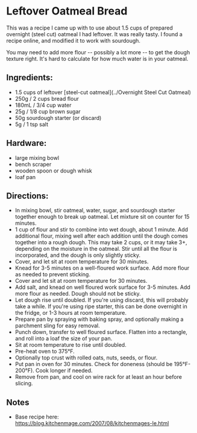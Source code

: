 # Leftover Oatmeal Bread

This was a recipe I came up with to use about 1.5 cups of prepared overnight (steel cut) oatmeal I had leftover. It was really tasty. I found a recipe online, and modified it to work with sourdough.

You may need to add more flour -- possibly a lot more -- to get the dough texture right. It's hard to calculate for how much water is in your oatmeal.

## Ingredients:

- 1.5 cups of leftover [steel-cut oatmeal](../Overnight Steel Cut Oatmeal)
- 250g / 2 cups bread flour
- 180mL / 3/4 cup water
- 25g / 1/8 cup brown sugar
- 50g sourdough starter (or discard)
- 5g / 1 tsp salt

## Hardware:

- large mixing bowl
- bench scraper
- wooden spoon or dough whisk
- loaf pan

## Directions:

- In mixing bowl, stir oatmeal, water, sugar, and sourdough starter together enough to break up oatmeal. Let mixture sit on counter for 15 minutes.
- 1 cup of flour and stir to combine into wet dough, about 1 minute. Add additional flour, mixing well after each addition until the dough comes together into a rough dough. This may take 2 cups, or it may take 3+, depending on the moisture in the oatmeal. Stir until all the flour is incorporated, and the dough is only slightly sticky.
- Cover, and let sit at room temperature for 30 minutes. 
- Knead for 3-5 minutes on a well-floured work surface. Add more flour as needed to prevent sticking.
- Cover and let sit at room temperature for 30 minutes.
- Add salt, and knead on well floured work surface for 3-5 minutes. Add more flour as needed. Dough should not be sticky. 
- Let dough rise until doubled. If you're using discard, this will probably take a while. If you're using ripe starter, this can be done overnight in the fridge, or 1-3 hours at room temperature. 
- Prepare pan by spraying with baking spray, and optionally making a parchment sling for easy removal.
- Punch down, transfer to well floured surface. Flatten into a rectangle, and roll into a loaf the size of your pan.
- Sit at room temperature to rise until doubled.
- Pre-heat oven to 375°F.
- Optionally top crust with rolled oats, nuts, seeds, or flour.
- Put pan in oven for 30 minutes. Check for doneness (should be 195°F-200°F). Cook longer if needed.
- Remove from pan, and cool on wire rack for at least an hour before slicing. 

## Notes

- Base recipe here: https://blog.kitchenmage.com/2007/08/kitchenmages-le.html
